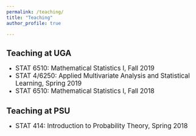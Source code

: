 ```yaml
---
permalink: /teaching/
title: "Teaching"
author_profile: true

---
```


## Teaching at UGA

* <span style="font-size:1.2em;">STAT 6510: Mathematical Statistics I, Fall 2019 </span>         
* <span style="font-size:1.2em;">STAT 4/6250: Applied Multivariate Analysis and Statistical Learning, Spring 2019 </span>         
* <span style="font-size:1.2em;">STAT 6510: Mathematical Statistics I, Fall 2018 </span>     

## Teaching at PSU

* <span style="font-size:1.2em;">STAT 414: Introduction to Probability Theory, Spring 2018 </span>  

